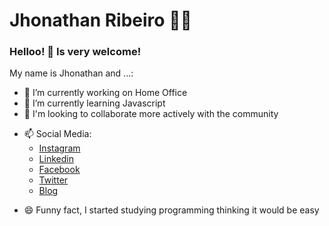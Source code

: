 <!--
**JhonathanRibeiro/JhonathanRibeiro** is a ✨ _special_ ✨ repository because its `README.md` (this file) appears on your GitHub profile.
### Hi there 👋
Here are some ideas to get you started:

- 🔭 I’m currently working on ...
- 🌱 I’m currently learning ...
- 👯 I’m looking to collaborate on ...
- 🤔 I’m looking for help with ...
- 💬 Ask me about ...
- 📫 How to reach me: ...
- 😄 Pronouns: ...
- ⚡ Fun fact: ...
-->

# Jhonathan Ribeiro :man_technologist:

### Helloo! 👋 Is very welcome!
My name is Jhonathan and ...:

- 🔭 I’m currently working on Home Office
- 🌱 I’m currently learning Javascript
- 👯 I'm looking to collaborate more actively with the community
* 📫 Social Media: 
    * [Instagram](https://www.instagram.com/jhonathan.rb/)
    * [Linkedin](https://www.linkedin.com/in/jhonathan-ribeiro/)
    * [Facebook](https://www.facebook.com/Jhonathanjbr)
    * [Twitter](https://twitter.com/Jhonathanjbr)
    * [Blog](https://jhonathanribeiro.netlify.app)
- 😄 Funny fact, I started studying programming thinking it would be easy

